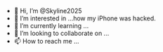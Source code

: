 - 👋 Hi, I’m @Skyline2025
- 👀 I’m interested in ...how my iPhone was hacked.  
- 🌱 I’m currently learning ...
- 💞️ I’m looking to collaborate on ...
- 📫 How to reach me ...

<!---
Skyline2025/Skyline2025 is a ✨ special ✨ repository because its `README.md` (this file) appears on your GitHub profile.
You can click the Preview link to take a look at your changes.
--->
